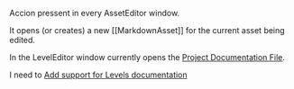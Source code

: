 Accion pressent in every AssetEditor window.

It opens (or creates) a new [[MarkdownAsset]] for the current asset being edited.

In the LevelEditor window currently opens the [Project Documentation File](MarkdownAssetPluginRoadMap/Project%20Documentation%20File.md). 

I need to [Add support for Levels documentation](MarkdownAssetPluginRoadMap/Add%20support%20for%20Levels%20documentation.md)
